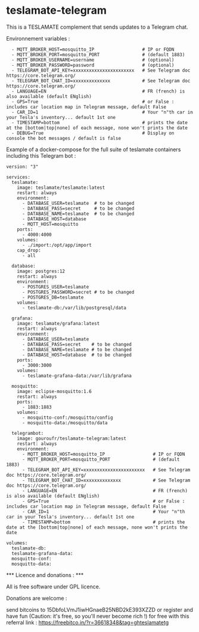 # teslamate-telegram

This is a TESLAMATE complement that sends updates to a Telegram chat.


Environnement variables : 

      - MQTT_BROKER_HOST=mosquitto_IP                  # IP or FQDN 
      - MQTT_BROKER_PORT=mosquitto_PORT                # (default 1883)
      - MQTT_BROKER_USERNAME=username                  # (optional)
      - MQTT_BROKER_PASSWORD=password                  # (optional)
      - TELEGRAM_BOT_API_KEY=xxxxxxxxxxxxxxxxxxxxxxx   # See Telegram doc https://core.telegram.org/
      - TELEGRAM_BOT_CHAT_ID=xxxxxxxxxxxxxx            # See Telegram doc https://core.telegram.org/
      - LANGUAGE=EN                                    # FR (french) is also available (default ENglish)
      - GPS=True                                       # or False : includes car location map in Telegram message, default False
      - CAR_ID=1                                       # Your "n"th car in your Tesla's inventory... default 1st one
      - TIMESTAMP=bottom                               # prints the date at the [bottom|top|none] of each message, none won't prints the date
      - DEBUG=True                                     # Display on console the bot messages / default is false



Example of a docker-compose for the full suite of teslamate containers including this Telegram bot :
```
version: "3"

services:
  teslamate:
    image: teslamate/teslamate:latest
    restart: always
    environment:
      - DATABASE_USER=teslamate  # to be changed
      - DATABASE_PASS=secret     # to be changed
      - DATABASE_NAME=teslamate  # to be changed
      - DATABASE_HOST=database
      - MQTT_HOST=mosquitto
    ports:
      - 4000:4000
    volumes:
      - ./import:/opt/app/import
    cap_drop:
      - all

  database:
    image: postgres:12
    restart: always
    environment:
      - POSTGRES_USER=teslamate  
      - POSTGRES_PASSWORD=secret # to be changed
      - POSTGRES_DB=teslamate    
    volumes:
      - teslamate-db:/var/lib/postgresql/data

  grafana:
    image: teslamate/grafana:latest
    restart: always
    environment:
      - DATABASE_USER=teslamate 
      - DATABASE_PASS=secret    # to be changed
      - DATABASE_NAME=teslamate # to be changed
      - DATABASE_HOST=database  # to be changed
    ports:
      - 3000:3000
    volumes:
      - teslamate-grafana-data:/var/lib/grafana

  mosquitto:
    image: eclipse-mosquitto:1.6
    restart: always
    ports:
      - 1883:1883
    volumes:
      - mosquitto-conf:/mosquitto/config
      - mosquitto-data:/mosquitto/data
      
  telegrambot:
    image: gouroufr/teslamate-telegram:latest
    restart: always
    environment:
      - MQTT_BROKER_HOST=mosquitto_IP                  # IP or FQDN 
      - MQTT_BROKER_PORT=mosquitto_PORT                # (default 1883)
      - TELEGRAM_BOT_API_KEY=xxxxxxxxxxxxxxxxxxxxxxx   # See Telegram doc https://core.telegram.org/
      - TELEGRAM_BOT_CHAT_ID=xxxxxxxxxxxxxx            # See Telegram doc https://core.telegram.org/
      - LANGUAGE=EN                                    # FR (french) is also available (default ENglish)
      - GPS=True                                       # or False : includes car location map in Telegram message, default False
      - CAR_ID=1                                       # Your "n"th car in your Tesla's inventory... default 1st one
      - TIMESTAMP=bottom                               # prints the date at the [bottom|top|none] of each message, none won't prints the date

volumes:
  teslamate-db:
  teslamate-grafana-data:
  mosquitto-conf:
  mosquitto-data:

```


*** Licence and donations : ***

All is free software under GPL licence.

Donations are welcome :

send bitcoins to 15DbfoLVmJ1iwHGnaeB25NBD2kE393XZZD or register and have fun (Caution: it's free, so you'll never become rich !) for free with this referral link : https://freebitco.in/?r=36618348&tag=ghteslamatetg

